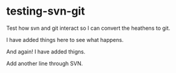 # testing-svn-git
Test how svn and git interact so I can convert the heathens to git.

I have added things here to see what happens.

And again! I have added thigns.

Add another line through SVN.
